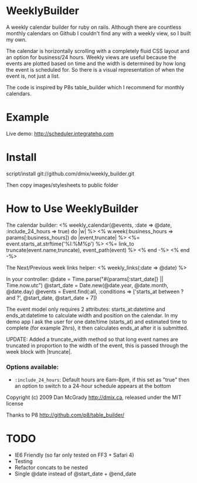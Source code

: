 WeeklyBuilder
==============

A weekly calendar builder for ruby on rails. Although there are countless monthly calendars on Github I couldn't find any with a weekly view, so I built my own.

The calendar is horizontally scrolling with a completely fluid CSS layout and an option for business/24 hours. Weekly views are useful because the events are plotted based on time and the width is determined by how long the event is scheduled for. So there is a visual representation of when the event is, not just a list.

The code is inspired by P8s table_builder which I recommend for monthly calendars.

Example
=======

Live demo: http://scheduler.integratehq.com

Install
=======

script/install git://github.com/dmix/weekly_builder.git 

Then copy images/stylesheets to public folder

How to Use WeeklyBuilder
=======

The calendar builder:
    <%  weekly_calendar(@events, :date => @date, :include_24_hours => true) do |w|  %>
      <%  w.week(:business_hours => params[:business_hours]) do |event,truncate|  %>
        <%=  event.starts_at.strftime('%I:%M%p')  %>
        <%=  link_to truncate(event.name,truncate), event_path(event)  %>
      <% end -%>
    <% end -%>

The Next/Previous week links helper:
    <%  weekly_links(:date => @date)  %>

In your controller:
    @date = Time.parse("#{params[:start_date]} || Time.now.utc")
    @start_date = Date.new(@date.year, @date.month, @date.day) 
    @events = Event.find(:all, :conditions => ['starts_at between ? and ?', @start_date, @start_date + 7])
  
The event model only requires 2 attributes: starts_at:datetime and ends_at:datetime to calculate width and position on the calendar. In my demo app I ask the user for one date/time (starts_at) and estimated time to complete (for example 2hrs), it then calculates ends_at after it is submitted.

UPDATE: Added a truncate_width method so that long event names are truncated in proportion to the width of the event, this is passed through the week block with |truncate|.

### Options available:

* `:include_24_hours`:
  Default hours are 6am-8pm, if this set as "true" then an option to switch to a 24-hour schedule appears at the bottom

Copyright (c) 2009 Dan McGrady http://dmix.ca, released under the MIT license

Thanks to P8 http://github.com/p8/table_builder/

TODO
=======
* IE6 Friendly (so far only tested on FF3 + Safari 4)
* Testing
* Refactor concats to be nested
* Single @date instead of @start_date + @end_date
